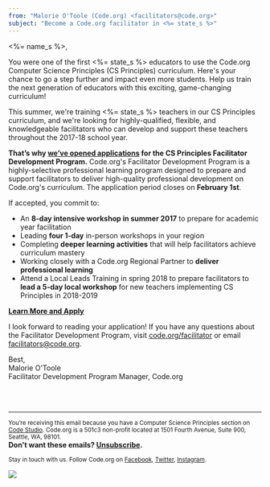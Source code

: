 ```yaml
---
from: "Malorie O'Toole (Code.org) <facilitators@code.org>"
subject: "Become a Code.org facilitator in <%= state_s %>"
---
```


<%= name_s %>,

You were one of the first <%= state_s %> educators to use the Code.org Computer Science Principles (CS Principles) curriculum. Here's your chance to go a step further and impact even more students. Help us train the next generation of educators with this exciting, game-changing curriculum! 

This summer, we're training <%= state_s %> teachers in our CS Principles curriculum, and we're looking for highly-qualified, flexible, and knowledgeable facilitators who can develop and support these teachers throughout the 2017-18 school year. 

**That’s why [we’ve opened applications](https://code.org/educate/professional-learning/facilitator) for the CS Principles Facilitator Development Program.** Code.org's Facilitator Development Program is a highly-selective professional learning program designed to prepare and support facilitators to deliver high-quality professional development on Code.org's curriculum. The application period closes on **February 1st**.

If accepted, you commit to: 

* An **8-day intensive workshop in summer 2017** to prepare for academic year facilitation
* Leading **four 1-day** in-person workshops in your region
* Completing **deeper learning activities** that will help facilitators achieve curriculum mastery
* Working closely with a Code.org Regional Partner to **deliver professional learning**
* Attend a Local Leads Training in spring 2018 to prepare facilitators to **lead a 5-day local workshop** for new teachers implementing CS Principles in 2018-2019

[**Learn More and Apply**](https://code.org/educate/professional-learning/facilitator)

I look forward to reading your application! If you have any questions about the Facilitator Development Program, visit [code.org/facilitator](https://code.org/educate/professional-learning/facilitator) or email facilitators@code.org. 

Best, <br>
Malorie O'Toole<br>
Facilitator Development Program Manager, Code.org

<br />
<br />

<hr>

<small>
  You’re receiving this email because you have a Computer Science Principles section on <a href="https://studio.code.org">Code Studio</a>. Code.org is a 501c3 non-profit located at 1501 Fourth Avenue, Suite 900, Seattle, WA, 98101.</small>
  <br />
  <strong>Don't want these emails? <a href="<%= unsubscribe_link %>">Unsubscribe</a>.</strong>
</small>

<p>
  <small>
  Stay in touch with us. Follow Code.org on <a href="https://www.facebook.com/Code.org">Facebook</a>, <a href="https://twitter.com/codeorg">Twitter</a>, <a href="https://instagram.com/codeorg">Instagram</a>.
  </small>
</p>


![](<%= tracking_pixel %>)